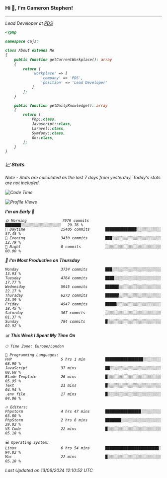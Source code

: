 ### Hi 👋, I'm Cameron Stephen!
<hr>
<p><em>Lead Developer at <a href="https://prindatasolutions.co.uk">PDS</a></p>


```php
<?php

namespace Cajs;

class About extends Me
{
    public function getCurrentWorkplace(): array
    {
        return [
            'workplace' => [
                'company' => 'PDS',
                'position' => 'Lead Developer'
            ]
        ];
    }

    public function getDailyKnowledge(): array
    {
        return [
            Php::class,
            Javascript::class,
            Laravel::class,
            Symfony::class,
            Go::class,
        ];
    }
}
```

### 📈 Stats
<p><em>Note - Stats are calculated as the last 7 days from yesterday. Today's stats are not included.</em></p>


<!--START_SECTION:waka-->
![Code Time](http://img.shields.io/badge/Code%20Time-3%2C841%20hrs%2028%20mins-blue)

![Profile Views](http://img.shields.io/badge/Profile%20Views-0-blue)

**I'm an Early 🐤** 

```text
🌞 Morning                7979 commits        ███████░░░░░░░░░░░░░░░░░░   29.76 % 
🌆 Daytime                15405 commits       ██████████████░░░░░░░░░░░   57.45 % 
🌃 Evening                3430 commits        ███░░░░░░░░░░░░░░░░░░░░░░   12.79 % 
🌙 Night                  0 commits           ░░░░░░░░░░░░░░░░░░░░░░░░░   00.00 % 
```
📅 **I'm Most Productive on Thursday** 

```text
Monday                   3734 commits        ███░░░░░░░░░░░░░░░░░░░░░░   13.93 % 
Tuesday                  4764 commits        ████░░░░░░░░░░░░░░░░░░░░░   17.77 % 
Wednesday                5945 commits        ██████░░░░░░░░░░░░░░░░░░░   22.17 % 
Thursday                 6273 commits        ██████░░░░░░░░░░░░░░░░░░░   23.39 % 
Friday                   4947 commits        █████░░░░░░░░░░░░░░░░░░░░   18.45 % 
Saturday                 367 commits         ░░░░░░░░░░░░░░░░░░░░░░░░░   01.37 % 
Sunday                   784 commits         █░░░░░░░░░░░░░░░░░░░░░░░░   02.92 % 
```


📊 **This Week I Spent My Time On** 

```text
🕑︎ Time Zone: Europe/London

💬 Programming Languages: 
PHP                      5 hrs 1 min         █████████████████░░░░░░░░   68.90 % 
JavaScript               37 mins             ██░░░░░░░░░░░░░░░░░░░░░░░   08.68 % 
Blade Template           26 mins             █░░░░░░░░░░░░░░░░░░░░░░░░   05.95 % 
Text                     21 mins             █░░░░░░░░░░░░░░░░░░░░░░░░   04.94 % 
.env file                17 mins             █░░░░░░░░░░░░░░░░░░░░░░░░   04.06 % 

🔥 Editors: 
Phpstorm                 4 hrs 47 mins       ████████████████░░░░░░░░░   65.80 % 
PhpStorm                 2 hrs 6 mins        ███████░░░░░░░░░░░░░░░░░░   29.02 % 
VS Code                  22 mins             █░░░░░░░░░░░░░░░░░░░░░░░░   05.18 % 

💻 Operating System: 
Linux                    6 hrs 54 mins       ████████████████████████░   94.82 % 
Mac                      22 mins             █░░░░░░░░░░░░░░░░░░░░░░░░   05.18 % 
```


 Last Updated on 13/06/2024 12:10:52 UTC
<!--END_SECTION:waka-->
